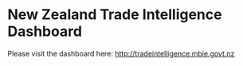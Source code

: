 # New Zealand Trade Intelligence Dashboard

Please visit the dashboard here: http://tradeintelligence.mbie.govt.nz
